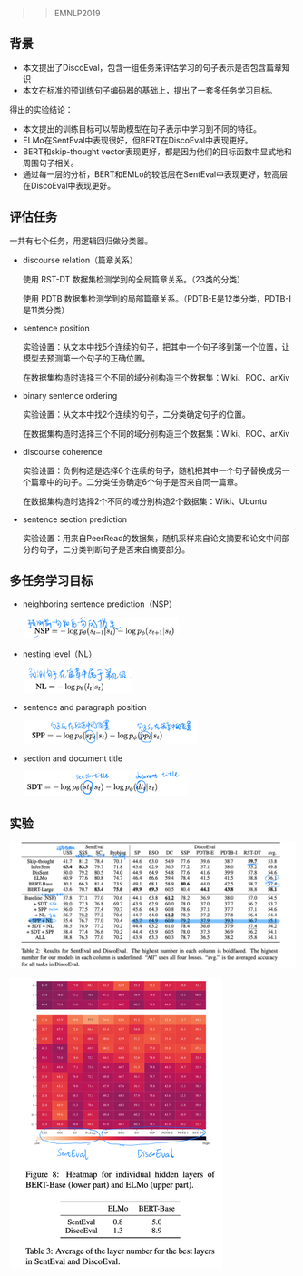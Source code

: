 > > EMNLP2019

## 背景

- 本文提出了DiscoEval，包含一组任务来评估学习的句子表示是否包含篇章知识
- 本文在标准的预训练句子编码器的基础上，提出了一套多任务学习目标。

得出的实验结论：

- 本文提出的训练目标可以帮助模型在句子表示中学习到不同的特征。
- ELMo在SentEval中表现很好，但BERT在DiscoEval中表现更好。
- BERT和skip-thought vector表现更好，都是因为他们的目标函数中显式地和周围句子相关。
- 通过每一层的分析，BERT和EMLo的较低层在SentEval中表现更好，较高层在DiscoEval中表现更好。



## 评估任务

一共有七个任务，用逻辑回归做分类器。

- discourse relation（篇章关系）

  使用 RST-DT 数据集检测学到的全局篇章关系。（23类的分类）

  使用 PDTB 数据集检测学到的局部篇章关系。（PDTB-E是12类分类，PDTB-I是11类分类）

- sentence position

  实验设置：从文本中找5个连续的句子，把其中一个句子移到第一个位置，让模型去预测第一个句子的正确位置。

  在数据集构造时选择三个不同的域分别构造三个数据集：Wiki、ROC、arXiv

- binary sentence ordering

  实验设置：从文本中找2个连续的句子，二分类确定句子的位置。

  在数据集构造时选择三个不同的域分别构造三个数据集：Wiki、ROC、arXiv

- discourse coherence

  实验设置：负例构造是选择6个连续的句子，随机把其中一个句子替换成另一个篇章中的句子。二分类任务确定6个句子是否来自同一篇章。

  在数据集构造时选择2个不同的域分别构造2个数据集：Wiki、Ubuntu

- sentence section prediction

  实验设置：用来自PeerRead的数据集，随机采样来自论文摘要和论文中间部分的句子，二分类判断句子是否来自摘要部分。



## 多任务学习目标

- neighboring sentence prediction（NSP）

  <img src="../../images/image-20200227201052720.png" alt="image-20200227201052720" style="zoom:33%;" />

- nesting level（NL）

  <img src="../../images/image-20200227201113923.png" alt="image-20200227201113923" style="zoom:33%;" />

- sentence and paragraph position

  <img src="../../images/image-20200227201140342.png" alt="image-20200227201140342" style="zoom:33%;" />

- section and document title

  <img src="../../images/image-20200227201203590.png" alt="image-20200227201203590" style="zoom:33%;" />



## 实验

![image-20200227201231787](../../images/image-20200227201231787.png)

<img src="../../images/image-20200227201259629.png" alt="image-20200227201259629" style="zoom:50%;" />



